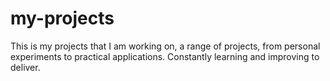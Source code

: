 # my-projects
This is my projects that I am working on, a range of projects, from personal experiments to practical applications. Constantly learning and improving to deliver.
